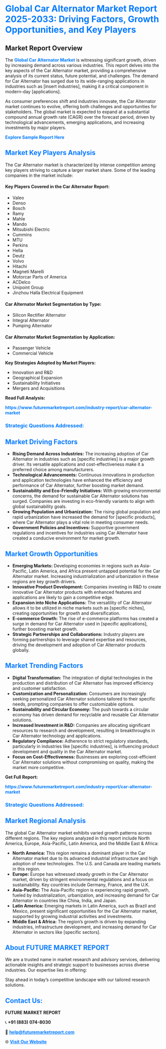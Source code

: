 <h1 style="color: #007BFF;">Global Car Alternator Market Report 2025-2033: Driving Factors, Growth Opportunities, and Key Players</h1>

<section id="overview">
<h2>Market Report Overview</h2>
<p>The <a href="https://www.futuremarketreport.com/industry-report/car-alternator-market" style="color: #007BFF; text-decoration: none;"><strong>Global Car Alternator Market</strong></a> is witnessing significant growth, driven by increasing demand across various industries. This report delves into the key aspects of the Car Alternator market, providing a comprehensive analysis of its current status, future potential, and challenges. The demand for Car Alternator has surged due to its wide-ranging applications in industries such as [insert industries], making it a critical component in modern-day [applications].</p>
<p>As consumer preferences shift and industries innovate, the Car Alternator market continues to evolve, offering both challenges and opportunities for stakeholders. The global market is expected to expand at a substantial compound annual growth rate (CAGR) over the forecast period, driven by technological advancements, emerging applications, and increasing investments by major players.</p>
</section>

<section id="overview">
<p><a href="https://www.futuremarketreport.com/request-sample/reportId=58541" style="color: #007BFF; text-decoration: none;"><strong>Explore Sample Report Here</strong></a></p>
</section>

<section id="key-players">
<h2 style="color: #007BFF;">Market Key Players Analysis</h2>
<p>The Car Alternator market is characterized by intense competition among key players striving to capture a larger market share. Some of the leading companies in the market include:</p>
<h4>Key Players Covered in the Car Alternator Report:</h4>
<ul><li>Valeo</li><li>Denso</li><li>Bosch</li><li>Ramy</li><li>Mahle</li><li>Mando</li><li>Mitsubishi Electric</li><li>Cummins</li><li>MTU</li><li>Perkins</li><li>Hella</li><li>Deutz</li><li>Volvo</li><li>Hitachi</li><li>Magneti Marelli</li><li>Motorcar Parts of America</li><li>ACDelco</li><li>Unipoint Group</li><li>Jinzhou Halla Electrical Equipment</li></ul>
<h4>Car Alternator Market Segmentation by Type:</h4>
<ul><li>Silicon Rectifier Alternator</li><li>Integral Alternator</li><li>Pumping Alternator</li></ul>

<h4>Car Alternator Market Segmentation by Application:</h4>
<ul><li>Passenger Vehicle</li><li>Commercial Vehicle</li></ul>
<p><strong>Key Strategies Adopted by Market Players:</strong></p>
<ul>
<li>Innovation and R&D</li>
<li>Geographical Expansion</li>
<li>Sustainability Initiatives</li>
<li>Mergers and Acquisitions</li>
</ul>
</section>

<section>
<p><strong>Read Full Analysis: </strong></p><a href="https://www.futuremarketreport.com/industry-report/car-alternator-market" style="color: #007BFF; text-decoration: none;"><strong>https://www.futuremarketreport.com/industry-report/car-alternator-market</strong></a>
<h3 style="color: #007BFF;">Strategic Questions Addressed:</h3>
</section>

<section id="driving-factors">
<h2 style="color: #007BFF;">Market Driving Factors</h2>
<ul>
<li><strong>Rising Demand Across Industries:</strong> The increasing adoption of Car Alternator in industries such as [specific industries] is a major growth driver. Its versatile applications and cost-effectiveness make it a preferred choice among manufacturers.</li>
<li><strong>Technological Advancements:</strong> Continuous innovations in production and application technologies have enhanced the efficiency and performance of Car Alternator, further boosting market demand.</li>
<li><strong>Sustainability and Eco-Friendly Initiatives:</strong> With growing environmental concerns, the demand for sustainable Car Alternator solutions has surged. Companies are investing in eco-friendly variants to align with global sustainability goals.</li>
<li><strong>Growing Population and Urbanization:</strong> The rising global population and rapid urbanization have increased the demand for [specific products], where Car Alternator plays a vital role in meeting consumer needs.</li>
<li><strong>Government Policies and Incentives:</strong> Supportive government regulations and incentives for industries using Car Alternator have created a conducive environment for market growth.</li>
</ul>
</section>

<section id="growth-opportunities">
<h2 style="color: #007BFF;">Market Growth Opportunities</h2>
<ul>
<li><strong>Emerging Markets:</strong> Developing economies in regions such as Asia-Pacific, Latin America, and Africa present untapped potential for the Car Alternator market. Increasing industrialization and urbanization in these regions are key growth drivers.</li>
<li><strong>Innovative Product Development:</strong> Companies investing in R&D to create innovative Car Alternator products with enhanced features and applications are likely to gain a competitive edge.</li>
<li><strong>Expansion into Niche Applications:</strong> The versatility of Car Alternator allows it to be utilized in niche markets such as [specific niches], creating opportunities for growth and diversification.</li>
<li><strong>E-commerce Growth:</strong> The rise of e-commerce platforms has created a surge in demand for Car Alternator used in [specific applications], further boosting market growth.</li>
<li><strong>Strategic Partnerships and Collaborations:</strong> Industry players are forming partnerships to leverage shared expertise and resources, driving the development and adoption of Car Alternator products globally.</li>
</ul>
</section>

<section id="trending-factors">
<h2 style="color: #007BFF;">Market Trending Factors</h2>
<ul>
<li><strong>Digital Transformation:</strong> The integration of digital technologies in the production and distribution of Car Alternator has improved efficiency and customer satisfaction.</li>
<li><strong>Customization and Personalization:</strong> Consumers are increasingly seeking personalized Car Alternator solutions tailored to their specific needs, prompting companies to offer customizable options.</li>
<li><strong>Sustainability and Circular Economy:</strong> The push towards a circular economy has driven demand for recyclable and reusable Car Alternator solutions.</li>
<li><strong>Increased Investment in R&D:</strong> Companies are allocating significant resources to research and development, resulting in breakthroughs in Car Alternator technology and applications.</li>
<li><strong>Regulatory Compliance:</strong> Adherence to strict regulatory standards, particularly in industries like [specific industries], is influencing product development and quality in the Car Alternator market.</li>
<li><strong>Focus on Cost-Effectiveness:</strong> Businesses are exploring cost-efficient Car Alternator solutions without compromising on quality, making the market more competitive.</li>
</ul>
</section>

<section>
<p><strong>Get Full Report: </strong></p><a href="https://www.futuremarketreport.com/industry-report/car-alternator-market" style="color: #007BFF; text-decoration: none;"><strong>https://www.futuremarketreport.com/industry-report/car-alternator-market</strong></a>
<h3 style="color: #007BFF;">Strategic Questions Addressed:</h3>
</section>


<section id="regional-analysis">
<h2 style="color: #007BFF;">Market Regional Analysis</h2>
<p>The global Car Alternator market exhibits varied growth patterns across different regions. The key regions analyzed in this report include North America, Europe, Asia-Pacific, Latin America, and the Middle East & Africa:</p>
<ul>
<li><strong>North America:</strong> This region remains a dominant player in the Car Alternator market due to its advanced industrial infrastructure and high adoption of new technologies. The U.S. and Canada are leading markets in this region.</li>
<li><strong>Europe:</strong> Europe has witnessed steady growth in the Car Alternator market, driven by stringent environmental regulations and a focus on sustainability. Key countries include Germany, France, and the U.K.</li>
<li><strong>Asia-Pacific:</strong> The Asia-Pacific region is experiencing rapid growth, fueled by industrialization, urbanization, and increasing demand for Car Alternator in countries like China, India, and Japan.</li>
<li><strong>Latin America:</strong> Emerging markets in Latin America, such as Brazil and Mexico, present significant opportunities for the Car Alternator market, supported by growing industrial activities and investments.</li>
<li><strong>Middle East & Africa:</strong> The region’s growth is driven by expanding industries, infrastructure development, and increasing demand for Car Alternator in sectors like [specific sectors].</li>
</ul>
</section>

<footer>
<h2 style="color: #007BFF;">About FUTURE MARKET REPORT</h2>
<p>We are a trusted name in market research and advisory services, delivering actionable insights and strategic support to businesses across diverse industries. Our expertise lies in offering:</p>

<p>Stay ahead in today’s competitive landscape with our tailored research solutions.</p>

<h2 style="color: #007BFF;">Contact Us:</h2>
<p><strong>FUTURE MARKET REPORT</strong></p>
<p>📞 <strong>+91 (883) 074-8030</strong></p>
<p>📧 <strong><a href="mailto:help@futuremarketreport.com" style="color: #007BFF;">help@futuremarketreport.com</a></strong></p>
<p>🌐 <strong><a href="https://www.futuremarketreport.com/" style="color: #007BFF;">Visit Our Website</a></strong></p>
</footer>
